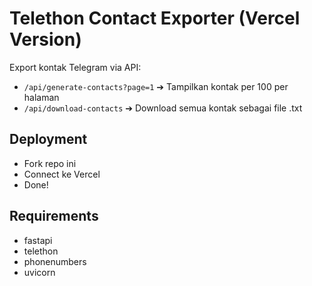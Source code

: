 # Telethon Contact Exporter (Vercel Version)

Export kontak Telegram via API:
- `/api/generate-contacts?page=1` ➔ Tampilkan kontak per 100 per halaman
- `/api/download-contacts` ➔ Download semua kontak sebagai file .txt

## Deployment
- Fork repo ini
- Connect ke Vercel
- Done!

## Requirements
- fastapi
- telethon
- phonenumbers
- uvicorn
